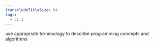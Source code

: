 ```yaml
---
transcludeTitleSize: h4
tags:
  - C1.1
---
```

use appropriate terminology to describe programming concepts and algorithms